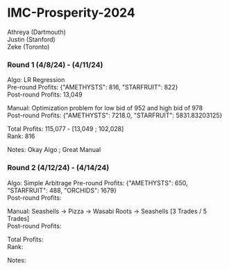 # IMC-Prosperity-2024

Athreya (Dartmouth) \
Justin (Stanford) \
Zeke (Toronto)

### Round 1 (4/8/24) - (4/11/24)
Algo: LR Regression \
Pre-round Profits: {"AMETHYSTS": 816, "STARFRUIT": 822} \
Post-round Profits: 13,049

Manual: Optimization problem for low bid of 952 and high bid of 978 \
Post-round Profits: {"AMETHYSTS": 7218.0, "STARFRUIT": 5831.83203125}

Total Profits: 115,077 - [13,049 ; 102,028] \
Rank: 816

Notes: Okay Algo ; Great Manual

### Round 2 (4/12/24) - (4/14/24)

Algo: Simple Arbitrage
Pre-round Profits: {"AMETHYSTS": 650, "STARFRUIT": 488, "ORCHIDS": 1679} \
Post-round Profits:

Manual: Seashells -> Pizza -> Wasabi Roots -> Seashells [3 Trades / 5 Trades] \
Post-round Profits:

Total Profits: \
Rank:

Notes: 
